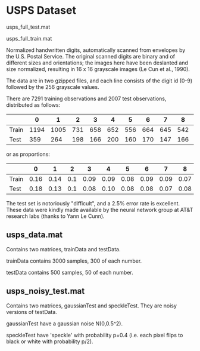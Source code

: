 # USPS Dataset

usps_full_test.mat

usps_full_train.mat

Normalized handwritten digits, automatically
scanned from envelopes by the U.S. Postal Service. The original
scanned digits are binary and of different sizes and orientations; the
images  here have been deslanted and size normalized, resulting
in 16 x 16 grayscale images (Le Cun et al., 1990).

The data are in two gzipped files, and each line consists of the digit
id (0-9) followed by the 256 grayscale values.

There are 7291 training observations and 2007 test observations,
distributed as follows:

|       |    0 |    1 |    2 |    3 |    4 |    5 |    6 |    7 |    8 |    9 | Total |
| ----- | ---- | ---- | ---- | ---- | ---- | ---- | ---- | ---- | ---- | ---- | ----  |
| Train | 1194 | 1005 |  731 |  658 |  652 |  556 |  664 |  645 |  542 |  644 | 7291  |
| Test  |  359 |  264 |  198 |  166 |  200 |  160 |  170 |  147 |  166 |  177 | 2007  |

or as proportions:

|       |    0 |    1 |  2   |    3 |   4  |    5 |   6  |   7  |   8  |  9   |
| ----- | ---- | ---- | ---- | ---- | ---- | ---- | ---- | ---- | ---- | ---- |
| Train | 0.16 | 0.14 | 0.1  | 0.09 | 0.09 | 0.08 | 0.09 | 0.09 | 0.07 | 0.09 |
|  Test | 0.18 | 0.13 | 0.1  | 0.08 | 0.10 | 0.08 | 0.08 | 0.07 | 0.08 | 0.09 |

The test set is notoriously "difficult", and a 2.5% error rate is
excellent. These data were kindly made available by the neural network
group at AT&T research labs (thanks to Yann Le Cunn).

## usps_data.mat
Contains two matrices, trainData and testData. 

trainData contains 3000 samples, 300 of each number. 

testData contains 500 samples, 50 of each number.

## usps_noisy_test.mat
Contains two matrices, gaussianTest and speckleTest. They are noisy versions of testData.

gaussianTest have a gaussian noise N(0,0.5^2). 

speckleTest have 'speckle' with probability p=0.4 (i.e. each pixel flips to black or white with probability p/2).
